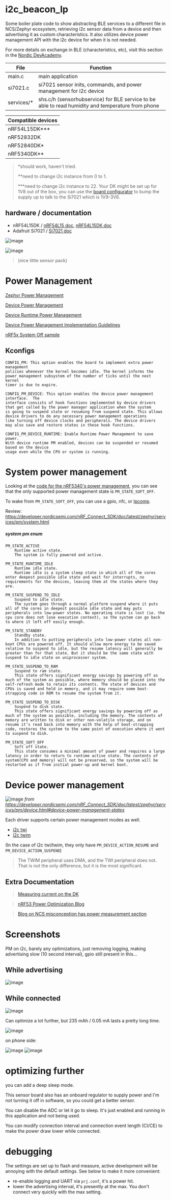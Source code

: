 # i2c_beacon_lp

Some boiler plate code to show abstracting BLE services to a different file in NCS/Zephyr ecosystem, retrieving i2c sensor data from a device and then advertising it as custom characteristics.
It also utilizes device power management API with the i2c device for when it is not needed.

For more details on exchange in BLE (characteristics, etc), visit this section in the [Nordic DevAcademy]([url](https://academy.nordicsemi.com/courses/bluetooth-low-energy-fundamentals/lessons/lesson-4-bluetooth-le-data-exchange/)).

File | Function
--- | ---
main.c | main application
si7021.c | si7021 sensor inits, commands, and power management for i2c device
services/* | shs.c/h (sensorhubservice) for BLE service to be able to read humidity and temperature from phone

| Compatible devices|
|---|
| nRF54L15DK*** |
| nRF52832DK |
| nRF52840DK*|
| nRF5340DK**|
> *should work, haven't tried.
> 
> **need to change i2c instance from 0 to 1.
> 
> ***need to change i2c instance to 22. Your DK might be set up for 1V8 out of the box, you can use the [board configurator](https://docs.nordicsemi.com/bundle/nrf-connect-board-configurator/page/index.html) to bump the supply up to talk to the Si7021 which is 1V9-3V6.

## hardware / documentation
- nRF54L15DK / [nRF54L15 doc](https://docs.nordicsemi.com/bundle/ps_nrf54L15/page/keyfeatures_html5.html), [nRF54L15DK doc](https://docs.nordicsemi.com/bundle/ug_nrf54l15_dk/page/UG/nRF54L15_DK/intro/intro.html)
- Adafruit Si7021 / [Si7021 doc](https://learn.adafruit.com/adafruit-si7021-temperature-plus-humidity-sensor/downloads)

![image](https://github.com/user-attachments/assets/5d618d76-0613-45c1-8b92-e4872182b46c)

![image](https://github.com/user-attachments/assets/36c66a18-5e2b-4c88-ae67-0479ae19e857)



> (nice little sensor pack)


# Power Management
[Zephyr Power Management](https://docs.zephyrproject.org/2.7.0/reference/power_management/index.html)

[Device Power Management](https://developer.nordicsemi.com/nRF_Connect_SDK/doc/latest/zephyr/services/pm/device.html)

[Device Runtime Power Management](https://developer.nordicsemi.com/nRF_Connect_SDK/doc/latest/zephyr/services/pm/device_runtime.html#pm-device-runtime)

[Device Power Management Implementation Guidelines](https://developer.nordicsemi.com/nRF_Connect_SDK/doc/latest/zephyr/services/pm/device_runtime.html#implementation-guidelines)

[nRF5x System Off sample](https://developer.nordicsemi.com/nRF_Connect_SDK/doc/2.4.0/zephyr/samples/boards/nrf/system_off/README.html)

## Kconfigs
```
CONFIG_PM: This option enables the board to implement extra power management
policies whenever the kernel becomes idle. The kernel informs the
power management subsystem of the number of ticks until the next kernel
timer is due to expire.

CONFIG_PM_DEVICE: This option enables the device power management interface.  The
interface consists of hook functions implemented by device drivers
that get called by the power manager application when the system
is going to suspend state or resuming from suspend state. This allows
device drivers to do any necessary power management operations
like turning off device clocks and peripherals. The device drivers
may also save and restore states in these hook functions.

CONFIG_PM_DEVICE_RUNTIME: Enable Runtime Power Management to save power.
With device runtime PM enabled, devices can be suspended or resumed based on the device
usage even while the CPU or system is running.
```

# System power management
Looking at the [code for the nRF5340's power management](https://github.com/zephyrproject-rtos/zephyr/blob/69d0dce978e11a17e6605a42067374ca56767483/soc/arm/nordic_nrf/nrf53/power.c#L10-L28), you can see that the only supported power management state is `PM_STATE_SOFT_OFF`.

To wake from `PM_STATE_SOFT_OFF`, you can use a gpio, nfc, or [lpcomp](https://infocenter.nordicsemi.com/topic/ps_nrf5340/lpcomp.html?resultof=%22%6c%70%63%6f%6d%70%22%20).

Review: https://developer.nordicsemi.com/nRF_Connect_SDK/doc/latest/zephyr/services/pm/system.html

##### system pm enum
```
PM_STATE_ACTIVE
    Runtime active state.
    The system is fully powered and active.

PM_STATE_RUNTIME_IDLE
    Runtime idle state.
    Runtime idle is a system sleep state in which all of the cores enter deepest possible idle state and wait for interrupts, no requirements for the devices, leaving them at the states where they are.

PM_STATE_SUSPEND_TO_IDLE
    Suspend to idle state.
    The system goes through a normal platform suspend where it puts all of the cores in deepest possible idle state and may puts peripherals into low-power states. No operating state is lost (ie. the cpu core does not lose execution context), so the system can go back to where it left off easily enough.

PM_STATE_STANDBY
    Standby state.
    In addition to putting peripherals into low-power states all non-boot CPUs are powered off. It should allow more energy to be saved relative to suspend to idle, but the resume latency will generally be greater than for that state. But it should be the same state with suspend to idle state on uniprocesser system.

PM_STATE_SUSPEND_TO_RAM
    Suspend to ram state.
    This state offers significant energy savings by powering off as much of the system as possible, where memory should be placed into the self-refresh mode to retain its contents. The state of devices and CPUs is saved and held in memory, and it may require some boot- strapping code in ROM to resume the system from it.

PM_STATE_SUSPEND_TO_DISK
    Suspend to disk state.
    This state offers significant energy savings by powering off as much of the system as possible, including the memory. The contents of memory are written to disk or other non-volatile storage, and on resume it’s read back into memory with the help of boot-strapping code, restores the system to the same point of execution where it went to suspend to disk.

PM_STATE_SOFT_OFF
    Soft off state.
    This state consumes a minimal amount of power and requires a large latency in order to return to runtime active state. The contents of system(CPU and memory) will not be preserved, so the system will be restarted as if from initial power-up and kernel boot.
```

# Device power management


![image](https://github.com/droidecahedron/i2c_ble_peripheral/assets/63935881/61dfdce8-a610-408b-a568-07e6d3a1b525)
*from https://developer.nordicsemi.com/nRF_Connect_SDK/doc/latest/zephyr/services/pm/device.html#device-power-management-states*

Each driver supports certain power management modes as well. 
- [i2c twi](https://github.com/zephyrproject-rtos/zephyr/blob/fd346e846f1474468cd2bd67e7208b9560edd60e/drivers/i2c/i2c_nrfx_twi.c#L234-L269)
- [i2c twim](https://github.com/zephyrproject-rtos/zephyr/blob/fd346e846f1474468cd2bd67e7208b9560edd60e/drivers/i2c/i2c_nrfx_twim.c#L304-L337)

(In the case of i2c twi/twim, they only have `PM_DEVICE_ACTION_RESUME` and `PM_DEVICE_ACTION_SUSPEND`)
> The TWIM peripheral uses DMA, and the TWI peripheral does not. That is not the only difference, but it is the most significant.



## Extra Documentation
> [Measuring current on the DK](https://infocenter.nordicsemi.com/topic/ug_nrf5340_dk/UG/dk/hw_measure_current.html?cp=4_0_4_4)

> [nRF53 Power Optimization Blog](https://devzone.nordicsemi.com/nordic/nordic-blog/b/blog/posts/optimizing-power-on-nrf53-designs)

> [Blog on NCS misconception has power measurement section](https://devzone.nordicsemi.com/nordic/nordic-blog/b/blog/posts/debunking-misconceptions-a-technical-analysis-of-nrf5-sdk-and-nrf-connect-sdk)


# Screenshots
PM on i2c, barely any optimizations, just removing logging, making advertising slow (10 second interval), gpio still present in this...

## While advertising
![image](https://github.com/user-attachments/assets/12875418-2573-4624-90e2-5b3cd66e513d)

## While connected
![image](https://github.com/user-attachments/assets/3c399c40-199c-41a7-a6b0-7e5324414d2b)

Can optimize a lot further, but 235 mAh / 0.05 mA lasts a pretty long time.


![image](https://github.com/droidecahedron/i2c_ble_peripheral/assets/63935881/83e01ada-7f7f-4d79-a479-23c0a79e5002)

on phone side:

![image](https://github.com/droidecahedron/i2c_ble_peripheral/assets/63935881/ca1de9c6-9ebd-43f1-86ab-cafbc68183ab) ![image](https://github.com/droidecahedron/i2c_ble_peripheral/assets/63935881/32dac790-caf8-442c-bf25-ff972344f4b4)

# optimizing further
you can add a deep sleep mode.

This sensor board also has an onboard regulator to supply power and I'm not turning it off in software, so you could get a better sensor.

You can disable the ADC or let it go to sleep. It's just enabled and running in this application and not being used.

You can modify connection interval and connection event length (CI/CE) to make the power draw lower while connected.

# debugging
The settings are set up to flash and measure, active development will be annoying with the default settings. See below to make it more convenient: 

- re-enable logging and UART via `prj.conf`, it's a power hit.
- lower the advertising interval, it's presently at the max. You don't connect very quickly with the max setting.
